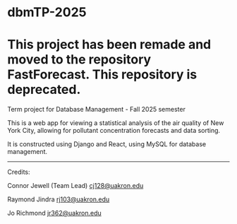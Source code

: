 # dbmTP-2025

# This project has been remade and moved to the repository FastForecast. This repository is deprecated.

Term project for Database Management - Fall 2025 semester

This is a web app for viewing a statistical analysis of the air quality of New York City, allowing for pollutant concentration forecasts and data sorting.

It is constructed using Django and React, using MySQL for database management.

---

Credits:

Connor Jewell (Team Lead) [cj128@uakron.edu](mailto:cj128@uakron.edu)

Raymond Jindra [rj103@uakron.edu](mailto:rj103@uakron.edu)

Jo Richmond [jr362@uakron.edu](mailto:jr362@uakron.edu)

